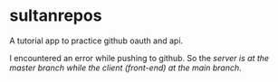 # sultanrepos
A tutorial app to practice github oauth and api.

I encountered an error while pushing to github. So the _server is at the master branch while the client (front-end) at the main branch_.
